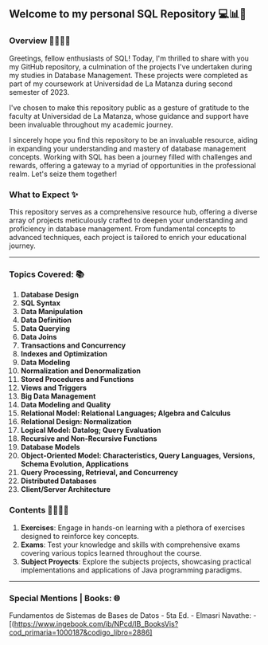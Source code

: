 ## Welcome to my personal SQL Repository 💻📊📁

### Overview 🧑‍💻👩‍💻
Greetings, fellow enthusiasts of SQL! Today, I'm thrilled to share with you my GitHub repository, a culmination of the projects I've undertaken during my studies in Database Management. These projects were completed as part of my coursework at Universidad de La Matanza during second semester of 2023.

I've chosen to make this repository public as a gesture of gratitude to the faculty at Universidad de La Matanza, whose guidance and support have been invaluable throughout my academic journey.

I sincerely hope you find this repository to be an invaluable resource, aiding in expanding your understanding and mastery of database management concepts. Working with SQL has been a journey filled with challenges and rewards, offering a gateway to a myriad of opportunities in the professional realm. Let's seize them together!

### What to Expect ✨
This repository serves as a comprehensive resource hub, offering a diverse array of projects meticulously crafted to deepen your understanding and proficiency in database management. From fundamental concepts to advanced techniques, each project is tailored to enrich your educational journey.

----------------------------------------------------------------

### Topics Covered: 📚
1. **Database Design**
2. **SQL Syntax**
3. **Data Manipulation**
4. **Data Definition**
5. **Data Querying**
6. **Data Joins**
7. **Transactions and Concurrency**
8. **Indexes and Optimization**
9. **Data Modeling**
10. **Normalization and Denormalization**
11. **Stored Procedures and Functions**
12. **Views and Triggers**
13. **Big Data Management**
14. **Data Modeling and Quality**
15. **Relational Model: Relational Languages; Algebra and Calculus**
16. **Relational Design: Normalization**
17. **Logical Model: Datalog; Query Evaluation**
18. **Recursive and Non-Recursive Functions**
19. **Database Models**
20. **Object-Oriented Model: Characteristics, Query Languages, Versions, Schema Evolution, Applications**
21. **Query Processing, Retrieval, and Concurrency**
22. **Distributed Databases**
23. **Client/Server Architecture**

### Contents 🧑‍🏫👩‍🏫
1. **Exercises**: Engage in hands-on learning with a plethora of exercises designed to reinforce key concepts.
2. **Exams**: Test your knowledge and skills with comprehensive exams covering various topics learned throughout the course.
3. **Subject Proyects**: Explore the subjects projects, showcasing practical implementations and applications of Java programming paradigms.

----------------------------------------------------------------

### Special Mentions | Books: 🌐
Fundamentos de Sistemas de Bases de Datos - 5ta Ed. - Elmasri Navathe: - [(https://www.ingebook.com/ib/NPcd/IB_BooksVis?cod_primaria=1000187&codigo_libro=2886]

